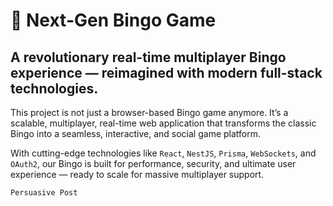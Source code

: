 # 🎉 Next-Gen Bingo Game

## A revolutionary real-time multiplayer Bingo experience — reimagined with modern full-stack technologies.

This project is not just a browser-based Bingo game anymore. It’s a scalable, multiplayer, real-time web application that transforms the classic Bingo into a seamless, interactive, and social game platform.

With cutting-edge technologies like `React`, `NestJS`, `Prisma`, `WebSockets`, and `OAuth2`, our Bingo is built for performance, security, and ultimate user experience — ready to scale for massive multiplayer support.

```sql
Persuasive Post
```
